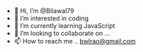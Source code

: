 - 👋 Hi, I’m @Bilawal79
- 👀 I’m interested in coding 
- 🌱 I’m currently learning JavaScript 
- 💞️ I’m looking to collaborate on ...
- 📫 How to reach me .. bwlrao@gmail.com

<!---
Bilawal79/Bilawal79 is a ✨ special ✨ repository because its `README.md` (this file) appears on your GitHub profile.
You can click the Preview link to take a look at your changes.
--->
